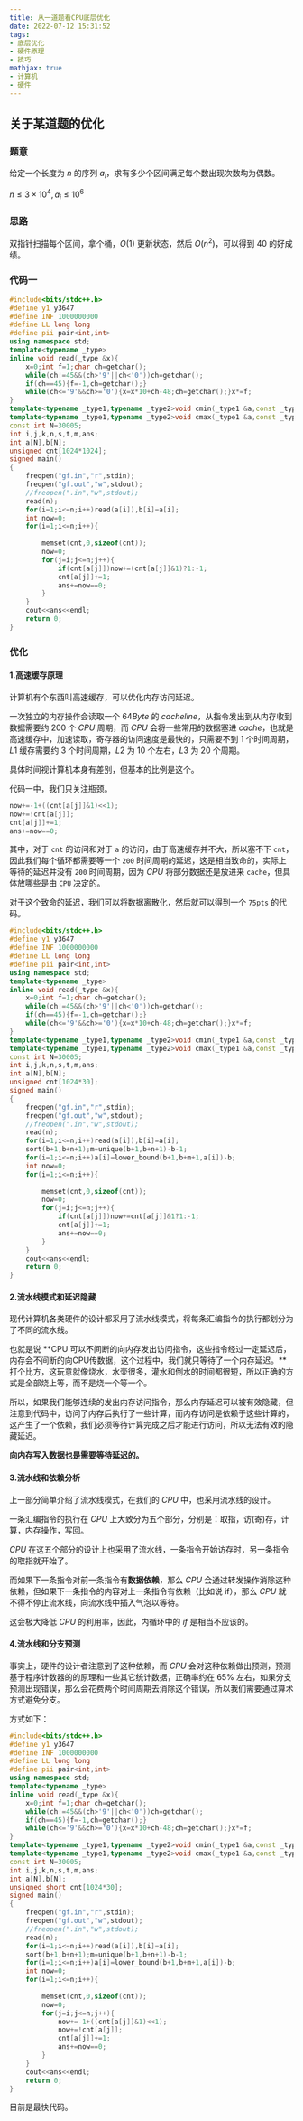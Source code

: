 ```yaml
---
title: 从一道题看CPU底层优化
date: 2022-07-12 15:31:52
tags:
- 底层优化
- 硬件原理
- 技巧
mathjax: true
- 计算机
- 硬件
---
```


## 关于某道题的优化

### 题意

给定一个长度为 $n$ 的序列 $a_i$，求有多少个区间满足每个数出现次数均为偶数。

$n\leq 3\times 10^4,a_i\leq 10^6$

### 思路

双指针扫描每个区间，拿个桶，$O(1)$ 更新状态，然后 $O(n^2)$，可以得到 $40$ 的好成绩。

### 代码一

```cpp
#include<bits/stdc++.h>
#define y1 y3647
#define INF 1000000000
#define LL long long
#define pii pair<int,int>
using namespace std;
template<typename _type>
inline void read(_type &x){
	x=0;int f=1;char ch=getchar();
	while(ch!=45&&(ch>'9'||ch<'0'))ch=getchar();
	if(ch==45){f=-1,ch=getchar();}
	while(ch<='9'&&ch>='0'){x=x*10+ch-48;ch=getchar();}x*=f;
}
template<typename _type1,typename _type2>void cmin(_type1 &a,const _type2 b){if(a>b)a=b;}
template<typename _type1,typename _type2>void cmax(_type1 &a,const _type2 b){if(a<b)a=b;}
const int N=30005;
int i,j,k,n,s,t,m,ans;
int a[N],b[N];
unsigned cnt[1024*1024];
signed main()
{
 	freopen("gf.in","r",stdin);
	freopen("gf.out","w",stdout);
	//freopen(".in","w",stdout);
	read(n);
	for(i=1;i<=n;i++)read(a[i]),b[i]=a[i];
	int now=0;
	for(i=1;i<=n;i++){
		
		memset(cnt,0,sizeof(cnt));
		now=0;
		for(j=i;j<=n;j++){
            if(cnt[a[j]])now+=(cnt[a[j]]&1)?1:-1;
			cnt[a[j]]+=1;
			ans+=now==0;
		}	
	}
	cout<<ans<<endl;
	return 0;
}
```





### 优化

#### 1.高速缓存原理

计算机有个东西叫高速缓存，可以优化内存访问延迟。

一次独立的内存操作会读取一个 $64Byte$ 的 $cacheline$，从指令发出到从内存收到数据需要约 $200$ 个 $CPU$ 周期，而 $CPU$ 会将一些常用的数据塞进 $cache$，也就是高速缓存中，加速读取，寄存器的访问速度是最快的，只需要不到 $1$ 个时间周期，$L1$ 缓存需要约 $3$ 个时间周期，$L2$ 为 $10$ 个左右，$L3$ 为 $20$ 个周期。

具体时间视计算机本身有差别，但基本的比例是这个。

代码一中，我们只关注瓶颈。

```cpp
now+=-1+((cnt[a[j]]&1)<<1);
now+=!cnt[a[j]];
cnt[a[j]]+=1;
ans+=now==0;
```



其中，对于 `cnt` 的访问和对于 `a` 的访问，由于高速缓存并不大，所以塞不下 `cnt`，因此我们每个循环都需要等一个 `200` 时间周期的延迟，这是相当致命的，实际上等待的延迟并没有 `200` 时间周期，因为 $CPU$ 将部分数据还是放进来 `cache`，但具体放哪些是由 `CPU` 决定的。

对于这个致命的延迟，我们可以将数据离散化，然后就可以得到一个 `75pts` 的代码。

```cpp
#include<bits/stdc++.h>
#define y1 y3647
#define INF 1000000000
#define LL long long
#define pii pair<int,int>
using namespace std;
template<typename _type>
inline void read(_type &x){
	x=0;int f=1;char ch=getchar();
	while(ch!=45&&(ch>'9'||ch<'0'))ch=getchar();
	if(ch==45){f=-1,ch=getchar();}
	while(ch<='9'&&ch>='0'){x=x*10+ch-48;ch=getchar();}x*=f;
}
template<typename _type1,typename _type2>void cmin(_type1 &a,const _type2 b){if(a>b)a=b;}
template<typename _type1,typename _type2>void cmax(_type1 &a,const _type2 b){if(a<b)a=b;}
const int N=30005;
int i,j,k,n,s,t,m,ans;
int a[N],b[N];
unsigned cnt[1024*30];
signed main()
{
 	freopen("gf.in","r",stdin);
	freopen("gf.out","w",stdout);
	//freopen(".in","w",stdout);
	read(n);
	for(i=1;i<=n;i++)read(a[i]),b[i]=a[i];
	sort(b+1,b+n+1);m=unique(b+1,b+n+1)-b-1;
	for(i=1;i<=n;i++)a[i]=lower_bound(b+1,b+m+1,a[i])-b;
	int now=0;
	for(i=1;i<=n;i++){
		
		memset(cnt,0,sizeof(cnt));
		now=0;
		for(j=i;j<=n;j++){
			if(cnt[a[j]])now+=cnt[a[j]]&1?1:-1;
			cnt[a[j]]+=1;
			ans+=now==0;
		}	
	}
	cout<<ans<<endl;
	return 0;
}
```

#### 2.流水线模式和延迟隐藏

现代计算机各类硬件的设计都采用了流水线模式，将每条汇编指令的执行都划分为了不同的流水线。

也就是说 **CPU 可以不间断的向内存发出访问指令，这些指令经过一定延迟后，内存会不间断的向CPU传数据，这个过程中，我们就只等待了一个内存延迟。**打个比方，这玩意就像烧水，水壶很多，灌水和倒水的时间都很短，所以正确的方式是全部烧上等，而不是烧一个等一个。

所以，如果我们能够连续的发出内存访问指令，那么内存延迟可以被有效隐藏，但注意到代码中，访问了内存后执行了一些计算，而内存访问是依赖于这些计算的，这产生了一个依赖，我们必须等待计算完成之后才能进行访问，所以无法有效的隐藏延迟。

**向内存写入数据也是需要等待延迟的。**

#### 3.流水线和依赖分析

上一部分简单介绍了流水线模式，在我们的 $CPU$ 中，也采用流水线的设计。

一条汇编指令的执行在 $CPU$ 上大致分为五个部分，分别是：取指，访(寄)存，计算，内存操作，写回。

$CPU$ 在这五个部分的设计上也采用了流水线，一条指令开始访存时，另一条指令的取指就开始了。

而如果下一条指令对前一条指令有**数据依赖**，那么 $CPU$ 会通过转发操作消除这种依赖，但如果下一条指令的内容对上一条指令有依赖（比如说 if），那么 $CPU$ 就不得不停止流水线，向流水线中插入气泡以等待。

这会极大降低 $CPU$ 的利用率，因此，内循环中的 $if$ 是相当不应该的。

#### 4.流水线和分支预测

事实上，硬件的设计者注意到了这种依赖，而 $CPU$ 会对这种依赖做出预测，预测基于程序计数器的的原理和一些其它统计数据，正确率约在 $65\%$ 左右，如果分支预测出现错误，那么会花费两个时间周期去消除这个错误，所以我们需要通过算术方式避免分支。

方式如下：

```cpp
#include<bits/stdc++.h>
#define y1 y3647
#define INF 1000000000
#define LL long long
#define pii pair<int,int>
using namespace std;
template<typename _type>
inline void read(_type &x){
	x=0;int f=1;char ch=getchar();
	while(ch!=45&&(ch>'9'||ch<'0'))ch=getchar();
	if(ch==45){f=-1,ch=getchar();}
	while(ch<='9'&&ch>='0'){x=x*10+ch-48;ch=getchar();}x*=f;
}
template<typename _type1,typename _type2>void cmin(_type1 &a,const _type2 b){if(a>b)a=b;}
template<typename _type1,typename _type2>void cmax(_type1 &a,const _type2 b){if(a<b)a=b;}
const int N=30005;
int i,j,k,n,s,t,m,ans;
int a[N],b[N];
unsigned short cnt[1024*30];
signed main()
{
 	freopen("gf.in","r",stdin);
	freopen("gf.out","w",stdout);
	//freopen(".in","w",stdout);
	read(n);
	for(i=1;i<=n;i++)read(a[i]),b[i]=a[i];
	sort(b+1,b+n+1);m=unique(b+1,b+n+1)-b-1;
	for(i=1;i<=n;i++)a[i]=lower_bound(b+1,b+m+1,a[i])-b;
	int now=0;
	for(i=1;i<=n;i++){
		
		memset(cnt,0,sizeof(cnt));
		now=0;
		for(j=i;j<=n;j++){
			now+=-1+((cnt[a[j]]&1)<<1);
			now+=!cnt[a[j]];
			cnt[a[j]]+=1;
			ans+=now==0;
		}	
	}
	cout<<ans<<endl;
	return 0;
}
```



目前是最快代码。





